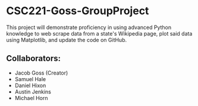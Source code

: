 # CSC221-Goss-GroupProject
This project will demonstrate proficiency in using advanced Python knowledge to web scrape data from a state's Wikipedia page, plot said data using Matplotlib, and update the code on GitHub.

## Collaborators:
* Jacob Goss (Creator)
* Samuel Hale
* Daniel Hixon
* Austin Jenkins
* Michael Horn
